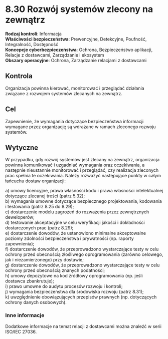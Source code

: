 # 8.30 Rozwój systemów zlecony na zewnątrz

**Rodzaj kontroli**: Informacja  
**Właściwości bezpieczeństwa**: Prewencyjne, Detekcyjne, Poufność, Integralność, Dostępność  
**Koncepcje cyberbezpieczeństwa**: Ochrona, Bezpieczeństwo aplikacji, Relacje z dostawcami, Zarządzanie i ekosystem  
**Obszary operacyjne**: Ochrona, Zarządzanie relacjami z dostawcami

## Kontrola

Organizacja powinna kierować, monitorować i przeglądać działania związane z rozwojem systemów zlecanych na zewnątrz.

## Cel

Zapewnienie, że wymagania dotyczące bezpieczeństwa informacji wymagane przez organizację są wdrażane w ramach zleconego rozwoju systemów.

## Wytyczne

W przypadku, gdy rozwój systemów jest zlecany na zewnątrz, organizacja powinna komunikować i uzgadniać wymagania oraz oczekiwania, a następnie nieustannie monitorować i przeglądać, czy realizacja zleconych prac spełnia te oczekiwania. Należy rozważyć następujące punkty w całym łańcuchu dostaw organizacji:

a) umowy licencyjne, prawa własności kodu i prawa własności intelektualnej dotyczące zlecanej treści (patrz 5.32);  
b) wymagania umowne dotyczące bezpiecznego projektowania, kodowania i testowania (patrz 8.25 do 8.29);  
c) dostarczenie modelu zagrożeń do rozważenia przez zewnętrznych deweloperów;  
d) testowanie akceptacyjne w celu weryfikacji jakości i dokładności dostarczonych prac (patrz 8.29);  
e) dostarczenie dowodów, że ustanowiono minimalne akceptowalne poziomy zdolności bezpieczeństwa i prywatności (np. raporty zapewnienia);  
f) dostarczenie dowodów, że przeprowadzono wystarczające testy w celu ochrony przed obecnością złośliwego oprogramowania (zarówno celowego, jak i niezamierzonego) przy dostawie;  
g) dostarczenie dowodów, że przeprowadzono wystarczające testy w celu ochrony przed obecnością znanych podatności;  
h) umowy depozytowe na kod źródłowy oprogramowania (np. jeśli dostawca zbankrutuje);  
i) prawo umowne do audytu procesów rozwoju i kontroli;  
j) wymagania bezpieczeństwa dla środowiska rozwoju (patrz 8.31);  
k) uwzględnienie obowiązujących przepisów prawnych (np. dotyczących ochrony danych osobowych).

### Inne informacje

Dodatkowe informacje na temat relacji z dostawcami można znaleźć w serii ISO/IEC 27036.
